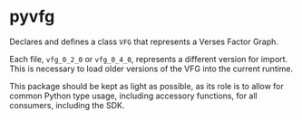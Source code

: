# pyvfg

Declares and defines a class `VFG` that represents a Verses Factor Graph.

Each file, `vfg_0_2_0` or `vfg_0_4_0`, represents a different version for import. This is necessary to load older
versions of the VFG into the current runtime.

This package should be kept as light as possible, as its role is to allow for common Python type usage, including
accessory functions, for all consumers, including the SDK.
